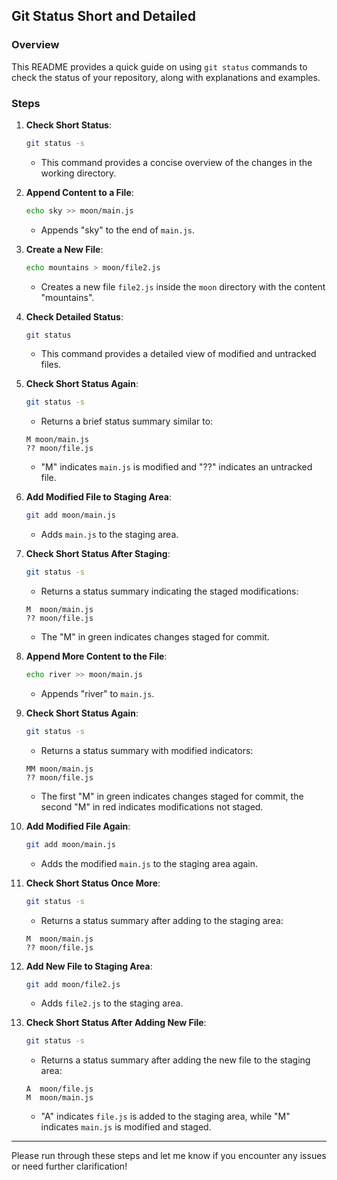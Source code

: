 ## Git Status Short and Detailed

### Overview
This README provides a quick guide on using `git status` commands to check the status of your repository, along with explanations and examples.

### Steps

1. **Check Short Status**: 
    ```bash
    git status -s 
    ```
    - This command provides a concise overview of the changes in the working directory.

2. **Append Content to a File**:
    ```bash
    echo sky >> moon/main.js
    ```
    - Appends "sky" to the end of `main.js`.

3. **Create a New File**:
    ```bash
    echo mountains > moon/file2.js
    ```
    - Creates a new file `file2.js` inside the `moon` directory with the content "mountains".

4. **Check Detailed Status**:
    ```bash
    git status
    ```
    - This command provides a detailed view of modified and untracked files.

5. **Check Short Status Again**:
    ```bash
    git status -s
    ```
    - Returns a brief status summary similar to:
    ```
    M moon/main.js
    ?? moon/file.js
    ```
    - "M" indicates `main.js` is modified and "??" indicates an untracked file.

6. **Add Modified File to Staging Area**:
    ```bash
    git add moon/main.js
    ```
    - Adds `main.js` to the staging area.

7. **Check Short Status After Staging**:
    ```bash
    git status -s
    ```
    - Returns a status summary indicating the staged modifications:
    ```
    M  moon/main.js 
    ?? moon/file.js
    ```
    - The "M" in green indicates changes staged for commit.

8. **Append More Content to the File**:
    ```bash
    echo river >> moon/main.js
    ```
    - Appends "river" to `main.js`.

9. **Check Short Status Again**:
    ```bash
    git status -s
    ```
    - Returns a status summary with modified indicators:
    ```
    MM moon/main.js
    ?? moon/file.js
    ```
    - The first "M" in green indicates changes staged for commit, the second "M" in red indicates modifications not staged.

10. **Add Modified File Again**:
    ```bash
    git add moon/main.js
    ```
    - Adds the modified `main.js` to the staging area again.

11. **Check Short Status Once More**:
    ```bash
    git status -s
    ```
    - Returns a status summary after adding to the staging area:
    ```
    M  moon/main.js
    ?? moon/file.js
    ```

12. **Add New File to Staging Area**:
    ```bash
    git add moon/file2.js
    ```
    - Adds `file2.js` to the staging area.

13. **Check Short Status After Adding New File**:
    ```bash
    git status -s
    ```
    - Returns a status summary after adding the new file to the staging area:
    ```
    A  moon/file.js
    M  moon/main.js
    ```
    - "A" indicates `file.js` is added to the staging area, while "M" indicates `main.js` is modified and staged.

---

Please run through these steps and let me know if you encounter any issues or need further clarification!